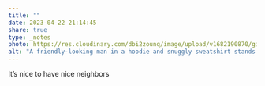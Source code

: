 ```yaml
---
title: ""
date: 2023-04-22 21:14:45
share: true
type: _notes
photo: https://res.cloudinary.com/dbi2zounq/image/upload/v1682190870/gi3ra1pjaeltspz39ytl.jpg
alt: "A friendly-looking man in a hoodie and snuggly sweatshirt stands by a canal."
---
```

It’s nice to have nice neighbors
